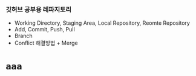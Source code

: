 
### 깃허브 공부용 레파지토리

- Working Directory, Staging Area, Local Repository, Reomte Repository
- Add, Commit, Push, Pull
- Branch
- Conflict 해결방법 + Merge

<code><h1>aaa</h1></code>
